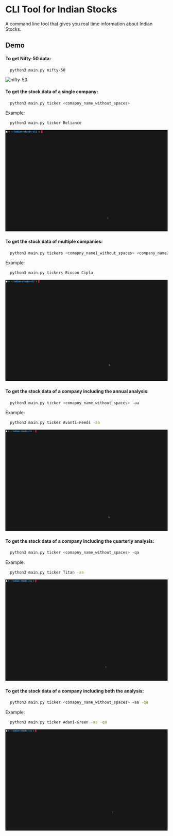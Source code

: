 # CLI Tool for Indian Stocks

A command line tool that gives you real time information about Indian Stocks.

## Demo

#### To get Nifty-50 data:
```bash
  python3 main.py nifty-50
```
![nifty-50]

#### To get the stock data of a single company:
```bash
  python3 main.py ticker <comapny_name_without_spaces>
```
Example:
```bash
  python3 main.py ticker Reliance
```
![single-stock-data]

#### To get the stock data of multiple companies:
```bash
  python3 main.py tickers <comapny_name1_without_spaces> <company_name2_without_spaces>
```
Example:
```bash
  python3 main.py tickers Biocon Cipla
```
![multiple-stock-data]

#### To get the stock data of a company including the annual analysis:
```bash
  python3 main.py ticker <comapny_name_without_spaces> -aa
```
Example:
```bash
  python3 main.py ticker Avanti-Feeds -aa
```
![annual-analysis]

#### To get the stock data of a company including the quarterly analysis:
```bash
  python3 main.py ticker <comapny_name_without_spaces> -qa
```
Example:
```bash
  python3 main.py ticker Titan -aa
```
![quarterly-analysis]

#### To get the stock data of a company including both the analysis:
```bash
  python3 main.py ticker <comapny_name_without_spaces> -aa -qa
```
Example:
```bash
  python3 main.py ticker Adani-Green -aa -qa
```
![both-analysis]

[nifty-50]: demo/nifty-50.gif
[single-stock-data]: demo/get-stock-data.gif
[multiple-stock-data]: demo/get-data-of-multiple-stocks.gif
[annual-analysis]: demo/annual-analysis.gif
[quarterly-analysis]: demo/quarterly-analysis.gif
[both-analysis]: demo/both-analysis.gif